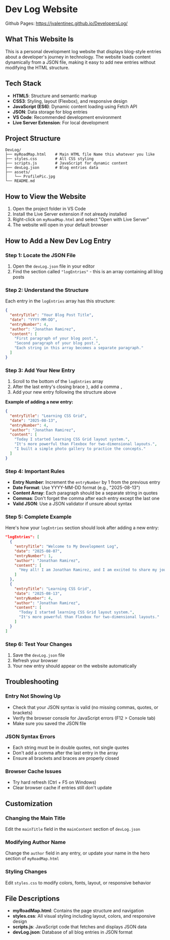 # Dev Log Website

Github Pages: https://jvalentinec.github.io/DevelopersLog/

## What This Website Is

This is a personal development log website that displays blog-style entries about a developer's journey in technology. The website loads content dynamically from a JSON file, making it easy to add new entries without modifying the HTML structure.

## Tech Stack

- **HTML5**: Structure and semantic markup
- **CSS3**: Styling, layout (Flexbox), and responsive design
- **JavaScript (ES6)**: Dynamic content loading using Fetch API
- **JSON**: Data storage for blog entries
- **VS Code**: Recommended development environment
- **Live Server Extension**: For local development

## Project Structure

```
DevLog/
├── myRoadMap.html    # Main HTML file Name this whatever you like
├── styles.css        # All CSS styling
├── scripts.js        # JavaScript for dynamic content
├── devLog.json       # Blog entries data
├── assets/
│   └── ProfilePic.jpg
└── README.md
```

## How to View the Website

1. Open the project folder in VS Code
2. Install the Live Server extension if not already installed
3. Right-click on `myRoadMap.html` and select "Open with Live Server"
4. The website will open in your default browser

## How to Add a New Dev Log Entry

### Step 1: Locate the JSON File

1. Open the `devLog.json` file in your editor
2. Find the section called `"logEntries"` - this is an array containing all blog posts

### Step 2: Understand the Structure

Each entry in the `logEntries` array has this structure:

```json
{
  "entryTitle": "Your Blog Post Title",
  "date": "YYYY-MM-DD",
  "entryNumber": 4,
  "author": "Jonathan Ramirez",
  "content": [
    "First paragraph of your blog post.",
    "Second paragraph of your blog post.",
    "Each string in this array becomes a separate paragraph."
  ]
}
```

### Step 3: Add Your New Entry

1. Scroll to the bottom of the `logEntries` array
2. After the last entry's closing brace `}`, add a comma `,`
3. Add your new entry following the structure above

**Example of adding a new entry:**

```json
{
  "entryTitle": "Learning CSS Grid",
  "date": "2025-08-13",
  "entryNumber": 4,
  "author": "Jonathan Ramirez",
  "content": [
    "Today I started learning CSS Grid layout system.",
    "It's more powerful than Flexbox for two-dimensional layouts.",
    "I built a simple photo gallery to practice the concepts."
  ]
}
```

### Step 4: Important Rules

- **Entry Number**: Increment the `entryNumber` by 1 from the previous entry
- **Date Format**: Use YYYY-MM-DD format (e.g., "2025-08-13")
- **Content Array**: Each paragraph should be a separate string in quotes
- **Commas**: Don't forget the comma after each entry except the last one
- **Valid JSON**: Use a JSON validator if unsure about syntax

### Step 5: Complete Example

Here's how your `logEntries` section should look after adding a new entry:

```json
"logEntries": [
  {
    "entryTitle": "Welcome to My Development Log",
    "date": "2025-08-07",
    "entryNumber": 1,
    "author": "Jonathan Ramirez",
    "content": [
      "Hey all! I am Jonathan Ramirez, and I am excited to share my journey into and through technology."
    ]
  },
  {
    "entryTitle": "Learning CSS Grid",
    "date": "2025-08-13",
    "entryNumber": 4,
    "author": "Jonathan Ramirez",
    "content": [
      "Today I started learning CSS Grid layout system.",
      "It's more powerful than Flexbox for two-dimensional layouts."
    ]
  }
]
```

### Step 6: Test Your Changes

1. Save the `devLog.json` file
2. Refresh your browser
3. Your new entry should appear on the website automatically

## Troubleshooting

### Entry Not Showing Up

- Check that your JSON syntax is valid (no missing commas, quotes, or brackets)
- Verify the browser console for JavaScript errors (F12 > Console tab)
- Make sure you saved the JSON file

### JSON Syntax Errors

- Each string must be in double quotes, not single quotes
- Don't add a comma after the last entry in the array
- Ensure all brackets and braces are properly closed

### Browser Cache Issues

- Try hard refresh (Ctrl + F5 on Windows)
- Clear browser cache if entries still don't update

## Customization

### Changing the Main Title

Edit the `mainTitle` field in the `mainContent` section of `devLog.json`

### Modifying Author Name

Change the `author` field in any entry, or update your name in the hero section of `myRoadMap.html`

### Styling Changes

Edit `styles.css` to modify colors, fonts, layout, or responsive behavior

## File Descriptions

- **myRoadMap.html**: Contains the page structure and navigation
- **styles.css**: All visual styling including layout, colors, and responsive design
- **scripts.js**: JavaScript code that fetches and displays JSON data
- **devLog.json**: Database of all blog entries in JSON format
